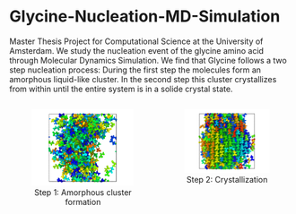 # Glycine-Nucleation-MD-Simulation
Master Thesis Project for Computational Science at the University of Amsterdam. We study the nucleation event of the glycine amino acid through Molecular Dynamics Simulation. We find that Glycine follows a two step nucleation process: During the first step the molecules form an amorphous liquid-like cluster. In the second step this cluster crystallizes from within until the entire system is in a solide crystal state. 

<div style="display: flex; gap: 10px; justify-content: center;"> <figure style="text-align: center;"> <img src="md_images/droplet.png" alt="Amorphous Cluster" width="200"/> <figcaption>Step 1: Amorphous cluster formation</figcaption> </figure> <figure style="text-align: center;"> <img src="md_images/crystal.png" alt="Crystallization" width="200"/> <figcaption>Step 2: Crystallization</figcaption> </figure> </div>

